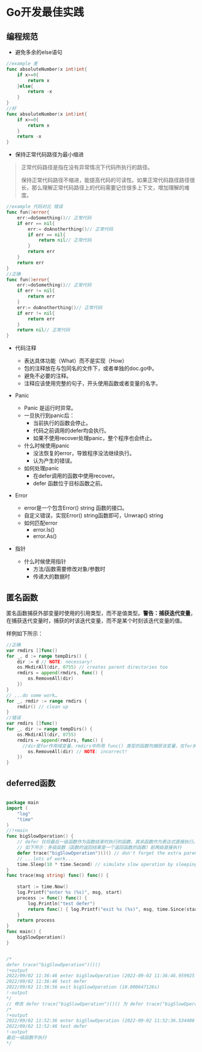 # Go开发最佳实践

## 编程规范

+ 避免多余的else语句

```Go
//example 差
func absoluteNumber(x int)int{
    if x>=0{
        return x
    }else{
        return -x
    }
}
//好
func absoluteNumber(x int)int{
    if x>=0{
        return x
    }
    return -x
}
```

- 保持正常代码路径为最小缩进

> 正常代码路径是指在没有异常情况下代码所执行的路径。
>
> 保持正常代码路径不缩进，能提高代码的可读性。如果正常代码路径路径很长，那么理解正常代码路径上的代码需要记住很多上下文，增加理解的难度。

```Go
//example 代码对比 错误
func fun()error{
    err:=doSomething()// 正常代码
    if err == nil{
        err:= doAnotherthing()// 正常代码
        if err == nil{
            return nil// 正常代码
        }
        return err
    }
    return err
}
//正确
func fun()error{
    err:=doSomething()// 正常代码
    if err != nil{
        return err
    }
    err:= doAnotherthing()// 正常代码
    if err != nil{
        return err
    }
    return nil// 正常代码
}
```

- 代码注释
  - 表达具体功能（What）而不是实现（How）
  - 包的注释放在与包同名的文件下，或者单独的doc.go中。
  - 避免不必要的注释。
  - 注释应该使用完整的句子，开头使用函数或者变量的名字。

- Panic
  - Panic 是运行时异常。
  - 一旦执行到panic后：
    - 当前执行的函数会停止。
    - 代码之前调用的defer均会执行。
    - 如果不使用recover处理panic，整个程序也会终止。
  - 什么时候使用panic
    - 没法恢复的error，导致程序没法继续执行。
    - 认为产生的错误。
  - 如何处理panic
    - 在defer调用的函数中使用recover。
    - defer 函数位于目标函数之前。

- Error
  - error是一个包含Error() string 函数的接口。
  - 自定义错误，实现Error() string函数即可，Unwrap() string 
  - 如何匹配error
    - error.Is()
    - error.As()

- 指针
  - 什么时候使用指针
    - 方法/函数需要修改对象/参数时
    - 传递大的数据时

## 匿名函数

匿名函数捕获外部变量时使用的引用类型，而不是值类型。**警告：捕获迭代变量**，在捕获迭代变量时，捕获的时该迭代变量，而不是某个时刻该迭代变量的值。

样例如下所示：

```go
//正确
var rmdirs []func()
for _, d := range tempDirs() {
    dir := d // NOTE: necessary!
    os.MkdirAll(dir, 0755) // creates parent directories too
    rmdirs = append(rmdirs, func() {
        os.RemoveAll(dir)
    })
}
// ...do some work…
for _, rmdir := range rmdirs {
    rmdir() // clean up
}
//错误
var rmdirs []func()
for _, dir := range tempDirs() {
    os.MkdirAll(dir, 0755)
    rmdirs = append(rmdirs, func() {
      //dir是for作用域变量，rmdirs中所用 func() 类型的函数均捕获该变量，在for执行结束时，dir为tempDirs最后一个元素，执行rmdir()时，仅删除最有一个文件夹。
        os.RemoveAll(dir) // NOTE: incorrect!
    })
}
```

## deferred函数

```go

package main
import (
	"log"
	"time"
)
//!+main
func bigSlowOperation() {
    // defer 仅将最后一级函数作为函数结束时执行的函数，其余函数作为表达式直接执行。
    // 如下所示：多级函数（函数的返回结果是一个返回函数的函数）前两级直接执行
	defer trace("bigSlowOperation")()() // don't forget the extra parentheses
	// ...lots of work...
	time.Sleep(10 * time.Second) // simulate slow operation by sleeping
}
func trace(msg string) func() func() {
  
	start := time.Now()
	log.Printf("enter %s (%s)", msg, start)
	process := func() func() {
		log.Println("test defer")
		return func() { log.Printf("exit %s (%s)", msg, time.Since(start)) }
	}
	return process
}
func main() {
	bigSlowOperation()
}


/*
defer trace("bigSlowOperation")()()
!+output
2022/09/02 11:36:46 enter bigSlowOperation (2022-09-02 11:36:46.959925 +0800 CST m=+0.000141764)
2022/09/02 11:36:46 test defer
2022/09/02 11:36:56 exit bigSlowOperation (10.000647126s)
!-output
*/
// 修改 defer trace("bigSlowOperation")()() 为 defer trace("bigSlowOperation")() 执行结果如下：
/* 
!+output
2022/09/02 11:52:36 enter bigSlowOperation (2022-09-02 11:52:36.534406 +0800 CST m=+0.000128712)
2022/09/02 11:52:46 test defer
!-output
最后一级函数不执行
*/

```


